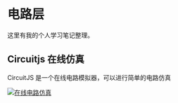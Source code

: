 # 电路层

这里有我的个人学习笔记整理。

## Circuitjs 在线仿真

CircuitJS 是一个在线电路模拟器，可以进行简单的电路仿真

[![在线电路仿真](https://img.shields.io/badge/CircuitJS-在线电路仿真-blue)](https://cc.xiaogd.net/)